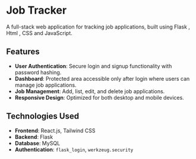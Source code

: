# Job Tracker

A full-stack web application for tracking job applications, built using Flask , Html , CSS and JavaScript.

## Features

- **User Authentication**: Secure login and signup functionality with password hashing.
- **Dashboard**: Protected area accessible only after login where users can manage job applications.
- **Job Management**: Add, list, edit, and delete job applications.
- **Responsive Design**: Optimized for both desktop and mobile devices.

## Technologies Used

- **Frontend**: React.js, Tailwind CSS
- **Backend**: Flask
- **Database**: MySQL
- **Authentication**: `flask_login`, `werkzeug.security`



